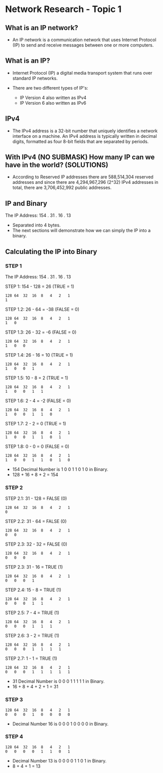 # Network Research - Topic 1


## What is an IP network?

- An IP network is a communication network that uses Internet Protocol (IP)
to send and receive messages between one or more computers.

## What is an IP?

- Internet Protocol (IP) a digital media transport system that runs
over standard IP networks.

- There are two different types of IP's:

  - IP Version 4 also written as IPv4
  - IP Version 6 also written as IPv6

## IPv4

- The IPv4 address is a 32-bit number that uniquely identifies a network interface
on a machine. An IPv4 address is typically written in decimal digits, formatted
as four 8-bit fields that are separated by periods.

## With IPv4 (NO SUBMASK) How many IP can we have in the world? (SOLUTIONS)

- According to Reserved IP addresses there are 588,514,304 reserved addresses and
since there are 4,294,967,296 (2^32) IPv4 addresses in total, there are
3,706,452,992 public addresses.

## IP and Binary

The IP Address: 154 . 31 . 16 . 13

- Separated into 4 bytes.
- The next sections will demonstrate how we can simply the IP into a binary.

## Calculating the IP into Binary

### STEP 1

The IP Address: 154 . 31 . 16 . 13

STEP 1: 154 - 128 = 26 (TRUE = 1)
```
128	64	32	16	8	4	2	1
1	 	 	 	 	 	 	 
```

STEP 1.2: 26 - 64 = -38 (FALSE = 0)
```
128	64	32	16	8	4	2	1
1	0
```

STEP 1.3: 26 - 32 = -6 (FALSE = 0)	 	 	 	 	 	 
```
128	64	32	16	8	4	2	1
1	0	0
```

STEP 1.4: 26 - 16 = 10 (TRUE = 1)
```  
128	64	32	16	8	4	2	1
1	0	0	1
```

STEP 1.5: 10 - 8 = 2 (TRUE = 1)
```
128	64	32	16	8	4	2	1
1	0	0	1	1	 	 	 
```

STEP 1.6: 2 - 4 = -2 (FALSE = 0)
```
128	64	32	16	8	4	2	1
1	0	0	1	1	0	 	
```

STEP 1.7: 2 - 2 = 0 (TRUE = 1)
```
128	64	32	16	8	4	2	1
1	0	0	1	1	0	1	 
```

STEP 1.8: 0 - 0 = 0 (FALSE = 0)
```
128	64	32	16	8	4	2	1
1	0	0	1	1	0	1	0
```
- 154 Decimal Number is  1 0 0 1 1 0 1 0 in Binary.  
- 128 + 16 + 8 + 2 = 154  

### STEP 2

STEP 2.1: 31 - 128 = FALSE (0)
```
128	64	32	16	8	4	2	1
0
```

STEP 2.2: 31 - 64 = FALSE (0)
```
128	64	32	16	8	4	2	1
0	0	 	 	 	 	 	 
```

STEP 2.3: 32 - 32 = FALSE (0)
```
128	64	32	16	8	4	2	1
0	0	0
```

STEP 2.3: 31 - 16 =  TRUE (1)
```
128	64	32	16	8	4	2	1
0	0	0	1
```

STEP 2.4: 15 - 8 = TRUE (1)
```
128	64	32	16	8	4	2	1
0	0	0	1	1	 	 	 
```

STEP 2.5: 7 - 4 = TRUE (1)
```
128	64	32	16	8	4	2	1
0	0	0	1	1	1	 	 
```

STEP 2.6: 3 - 2 = TRUE (1)
```
128	64	32	16	8	4	2	1
0	0	0	1	1	1	1	 
```

STEP 2.7: 1 - 1 = TRUE (1)
```
128	64	32	16	8	4	2	1
0	0	0	1	1	1	1	1
```
- 31 Decimal Number is 0 0 0 1 1 1 1 1 in Binary.  
- 16 + 8 + 4 + 2 + 1 = 31

### STEP 3

```
128	64	32	16	8	4	2	1
0	0	0	1	0	0	0	0
```
- Decimal Number 16 is 0 0 0 1 0 0 0 0 in Binary.  

### STEP 4

```
128	64	32	16	8	4	2	1
0	0	0	0	1	1	0	1
```
- Decimal Number 13 is 0 0 0 0 1 1 0 1 in Binary.
- 8 + 4 + 1 = 13
